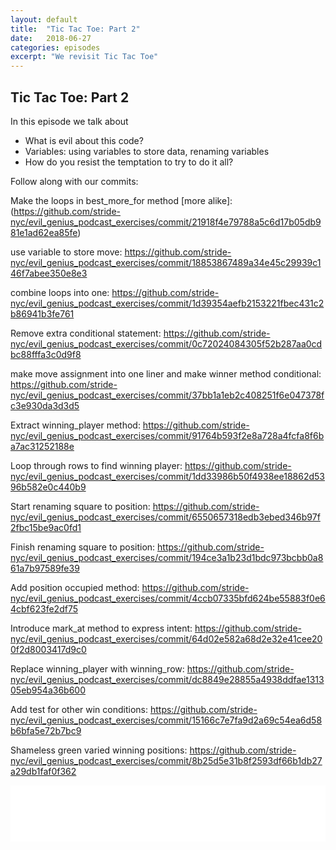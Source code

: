 ```yaml
---
layout: default
title:  "Tic Tac Toe: Part 2"
date:   2018-06-27
categories: episodes
excerpt: "We revisit Tic Tac Toe"
---
```


## Tic Tac Toe: Part 2

In this episode we talk about
* What is evil about this code?
* Variables: using variables to store data, renaming variables 
* How do you resist the temptation to try to do it all?


Follow along with our commits:

Make the loops in best_more_for method [more alike]: (https://github.com/stride-nyc/evil_genius_podcast_exercises/commit/21918f4e79788a5c6d17b05db981e1ad62ea85fe)

use variable to store move: https://github.com/stride-nyc/evil_genius_podcast_exercises/commit/18853867489a34e45c29939c146f7abee350e8e3

combine loops into one: https://github.com/stride-nyc/evil_genius_podcast_exercises/commit/1d39354aefb2153221fbec431c2b86941b3fe761

Remove extra conditional statement: https://github.com/stride-nyc/evil_genius_podcast_exercises/commit/0c72024084305f52b287aa0cdbc88fffa3c0d9f8

make move assignment into one liner and make winner method conditional: https://github.com/stride-nyc/evil_genius_podcast_exercises/commit/37bb1a1eb2c408251f6e047378fc3e930da3d3d5

Extract winning_player method: https://github.com/stride-nyc/evil_genius_podcast_exercises/commit/91764b593f2e8a728a4fcfa8f6ba7ac31252188e

Loop through rows to find winning player: https://github.com/stride-nyc/evil_genius_podcast_exercises/commit/1dd33986b50f4938ee18862d5396b582e0c440b9

Start renaming square to position: https://github.com/stride-nyc/evil_genius_podcast_exercises/commit/6550657318edb3ebed346b97f2fbc15be9ac0fd1

Finish renaming square to position: https://github.com/stride-nyc/evil_genius_podcast_exercises/commit/194ce3a1b23d1bdc973bcbb0a861a7b97589fe39

Add position occupied method: https://github.com/stride-nyc/evil_genius_podcast_exercises/commit/4ccb07335bfd624be55883f0e64cbf623fe2df75

Introduce mark_at method to express intent: https://github.com/stride-nyc/evil_genius_podcast_exercises/commit/64d02e582a68d2e32e41cee200f2d8003417d9c0

Replace winning_player with winning_row: https://github.com/stride-nyc/evil_genius_podcast_exercises/commit/dc8849e28855a4938ddfae131305eb954a36b600

Add test for other win conditions: https://github.com/stride-nyc/evil_genius_podcast_exercises/commit/15166c7e7fa9d2a69c54ea6d58b6bfa5e72b7bc9

Shameless green varied winning positions: https://github.com/stride-nyc/evil_genius_podcast_exercises/commit/8b25d5e31b8f2593df66b1db27a29db1faf0f362

<iframe style="border: none" src="//html5-player.libsyn.com/embed/episode/id/6675620/height/90/theme/custom/autoplay/no/autonext/no/thumbnail/yes/preload/no/no_addthis/no/direction/forward/render-playlist/no/custom-color/000000/" height="90" width="100%" scrolling="no"  allowfullscreen webkitallowfullscreen mozallowfullscreen oallowfullscreen msallowfullscreen></iframe>
